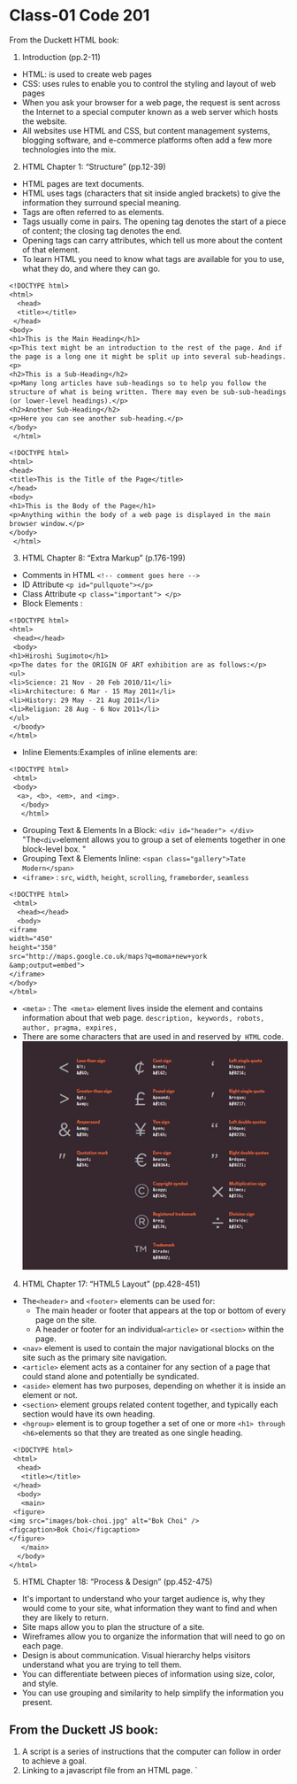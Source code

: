 # Class-01 Code 201
From the Duckett HTML book:


 1. Introduction (pp.2-11)
+ HTML: is used to create web pages
+ CSS: uses rules to enable you to control the styling and layout of web pages
+ When you ask your browser for a web page, the request is sent across the Internet to a special computer known as a web server which hosts the website.
+ All websites use HTML and CSS, but content management systems, blogging software, and e-commerce platforms often add a few more technologies into the mix.

 2. HTML Chapter 1: “Structure” (pp.12-39)
+ HTML pages are text documents.
+ HTML uses tags (characters that sit inside angled brackets) to give the information they surround special meaning.
+ Tags are often referred to as elements.
+ Tags usually come in pairs. The opening tag denotes the start of a piece of content; the closing tag denotes the end.
+ Opening tags can carry attributes, which tell us more about the content of that element.
+ To learn HTML you need to know what tags are available for you to use, what they do, and where they can go.


```
<!DOCTYPE html>
<html>
  <head>
  <title></title>
 </head>
<body>
<h1>This is the Main Heading</h1>
<p>This text might be an introduction to the rest of the page. And if the page is a long one it might be split up into several sub-headings.<p>
<h2>This is a Sub-Heading</h2>
<p>Many long articles have sub-headings so to help you follow the structure of what is being written. There may even be sub-sub-headings (or lower-level headings).</p>
<h2>Another Sub-Heading</h2>
<p>Here you can see another sub-heading.</p>
</body>
 </html>
```


```
<!DOCTYPE html>
<html>
<head>
<title>This is the Title of the Page</title>
</head>
<body>
<h1>This is the Body of the Page</h1>
<p>Anything within the body of a web page is displayed in the main browser window.</p>
</body>
 </html>
```
3. HTML Chapter 8: “Extra Markup” (p.176-199) 
* Comments in HTML ```<!-- comment goes here --> ```
* ID Attribute ``` <p id="pullquote"></p> ```
* Class Attribute ``` <p class="important"> </p> ```
* Block Elements : 
```
<!DOCTYPE html>
<html>
 <head></head>
 <body>
<h1>Hiroshi Sugimoto</h1>
<p>The dates for the ORIGIN OF ART exhibition are as follows:</p>
<ul>
<li>Science: 21 Nov - 20 Feb 2010/11</li>
<li>Architecture: 6 Mar - 15 May 2011</li>
<li>History: 29 May - 21 Aug 2011</li>
<li>Religion: 28 Aug - 6 Nov 2011</li>
</ul>
 </boody>
</html>
```

+ Inline Elements:Examples of inline elements are:

```
<!DOCTYPE html>
 <html>
 <body>
  <a>, <b>, <em>, and <img>.
   </body>
   </html>
```
   
+ Grouping Text & Elements In a Block: `<div id="header"> </div>` "The` <div> `element allows you to group a set of elements together in one block-level box. "
+ Grouping Text & Elements Inline: `<span class="gallery">Tate Modern</span>`
+ `<iframe>` : `src`, `width`, `height`, `scrolling`, `frameborder`, `seamless`

```
<!DOCTYPE html>
 <html>
  <head></head>
  <body>
<iframe
width="450"
height="350"
src="http://maps.google.co.uk/maps?q=moma+new+york
&amp;output=embed">
</iframe>
</body>
</html>
```

+ `<meta>` : The` <meta>` element lives inside the <head> element and contains information about that web page.
` description, keywords, robots, author, pragma, expires, `
+  There are some characters that are used in and reserved by` HTML` code.
 ![Characters](/code201/characters.JPG)


 4. HTML Chapter 17: “HTML5 Layout” (pp.428-451)
+ The`<header>` and `<footer>` elements can be used for:
  - The main header or footer that appears at the top or bottom of every page on the site.
  - A header or footer for an individual`<article>` or `<section>` within the page.
+ `<nav>` element is used to contain the major navigational blocks on the site such as the primary site navigation.  
+ `<article>` element acts as a container for any section of a page that could stand alone and potentially be syndicated.
+ `<aside>` element has two purposes, depending on whether it is inside an <article> element or not.
+ `<section>` element groups related content together, and typically each section would have its own heading.
+ `<hgroup>` element is to group together a set of one or more `<h1> through <h6>`elements so that they are treated as one single heading.

```
 <!DOCTYPE html>
 <html>
  <head>
   <title></title>
 </head>
  <body>
   <main>
 <figure>
<img src="images/bok-choi.jpg" alt="Bok Choi" />
<figcaption>Bok Choi</figcaption>
</figure>
   </main>
  </body>
</html>
```

 5. HTML Chapter 18: “Process & Design” (pp.452-475)
+ It's important to understand who your target audience is, why they would come to your site, what information they want to find and when they are likely to return.
+  Site maps allow you to plan the structure of a site.
+ Wireframes allow you to organize the information that will need to go on each page.
+ Design is about communication. Visual hierarchy helps visitors understand what you are trying to tell them.
+ You can differentiate between pieces of information using size, color, and style.
+ You can use grouping and similarity to help simplify the information you present.
## From the Duckett JS book:
1. A script is a series of instructions that the computer can follow in order to achieve a goal.
2. Linking to a javascript file from an HTML page.
`<!DOCTYPE html>
<html>
<head>
<title>Constructive &amp; Co.</ title>
<link rel ="stylesheet" href="css/ cOl.css" />
</ head>
<body>
<hl>Constructive &amp; Co. </ hl>
<script src="js/ add-content.js"></ script>
<p>For all orders and i nquiries please cal l
<em>SSS-3344</ em></ p>
</ body>
</html>'
